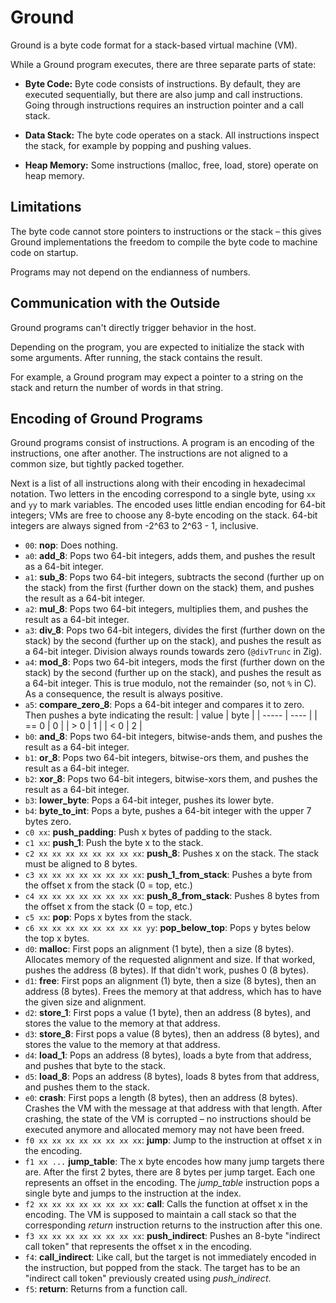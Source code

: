 # Ground

Ground is a byte code format for a stack-based virtual machine (VM).

While a Ground program executes, there are three separate parts of state:

- **Byte Code:**
  Byte code consists of instructions.
  By default, they are executed sequentially, but there are also jump and call instructions.
  Going through instructions requires an instruction pointer and a call stack.

- **Data Stack:**
  The byte code operates on a stack.
  All instructions inspect the stack, for example by popping and pushing values.

- **Heap Memory:**
  Some instructions (malloc, free, load, store) operate on heap memory.

## Limitations

The byte code cannot store pointers to instructions or the stack – this gives Ground implementations the freedom to compile the byte code to machine code on startup.

Programs may not depend on the endianness of numbers.

## Communication with the Outside

Ground programs can't directly trigger behavior in the host.

Depending on the program, you are expected to initialize the stack with some arguments.
After running, the stack contains the result.

For example, a Ground program may expect a pointer to a string on the stack and return the number of words in that string.

## Encoding of Ground Programs

Ground programs consist of instructions.
A program is an encoding of the instructions, one after another.
The instructions are not aligned to a common size, but tightly packed together.

Next is a list of all instructions along with their encoding in hexadecimal notation.
Two letters in the encoding correspond to a single byte, using `xx` and `yy` to mark variables.
The encoded uses little endian encoding for 64-bit integers; VMs are free to choose any 8-byte encoding on the stack.
64-bit integers are always signed from -2^63 to 2^63 - 1, inclusive.

- `00`: **nop**: Does nothing.
- `a0`: **add_8**:
  Pops two 64-bit integers, adds them, and pushes the result as a 64-bit integer.
- `a1`: **sub_8**:
  Pops two 64-bit integers, subtracts the second (further up on the stack) from the first (further down on the stack) them, and pushes the result as a 64-bit integer.
- `a2`: **mul_8**:
  Pops two 64-bit integers, multiplies them, and pushes the result as a 64-bit integer.
- `a3`: **div_8**:
  Pops two 64-bit integers, divides the first (further down on the stack) by the second (further up on the stack), and pushes the result as a 64-bit integer.
  Division always rounds towards zero (`@divTrunc` in Zig).
- `a4`: **mod_8**:
  Pops two 64-bit integers, mods the first (further down on the stack) by the second (further up on the stack), and pushes the result as a 64-bit integer.
  This is true modulo, not the remainder (so, not `%` in C).
  As a consequence, the result is always positive.
- `a5`: **compare_zero_8**:
  Pops a 64-bit integer and compares it to zero.
  Then pushes a byte indicating the result:
  | value | byte |
  | ----- | ---- |
  | == 0 | 0 |
  | > 0 | 1 |
  | < 0 | 2 |
- `b0`: **and_8**:
  Pops two 64-bit integers, bitwise-ands them, and pushes the result as a 64-bit integer.
- `b1`: **or_8**:
  Pops two 64-bit integers, bitwise-ors them, and pushes the result as a 64-bit integer.
- `b2`: **xor_8**:
  Pops two 64-bit integers, bitwise-xors them, and pushes the result as a 64-bit integer.
- `b3`: **lower_byte**:
  Pops a 64-bit integer, pushes its lower byte.
- `b4`: **byte_to_int**:
  Pops a byte, pushes a 64-bit integer with the upper 7 bytes zero.
- `c0 xx`: **push_padding**:
  Push x bytes of padding to the stack.
- `c1 xx`: **push_1**:
  Push the byte x to the stack.
- `c2 xx xx xx xx xx xx xx xx`: **push_8**:
  Pushes x on the stack.
  The stack must be aligned to 8 bytes.
- `c3 xx xx xx xx xx xx xx xx`: **push_1_from_stack**:
  Pushes a byte from the offset x from the stack (0 = top, etc.)
- `c4 xx xx xx xx xx xx xx xx`: **push_8_from_stack**:
  Pushes 8 bytes from the offset x from the stack (0 = top, etc.)
- `c5 xx`: **pop**:
  Pops x bytes from the stack.
- `c6 xx xx xx xx xx xx xx xx yy`: **pop_below_top**:
  Pops y bytes below the top x bytes.
- `d0`: **malloc**:
  First pops an alignment (1 byte), then a size (8 bytes).
  Allocates memory of the requested alignment and size.
  If that worked, pushes the address (8 bytes).
  If that didn't work, pushes 0 (8 bytes).
- `d1`: **free**:
  First pops an alignment (1) byte, then a size (8 bytes), then an address (8 bytes).
  Frees the memory at that address, which has to have the given size and alignment.
- `d2`: **store_1**:
  First pops a value (1 byte), then an address (8 bytes), and stores the value to the memory at that address.
- `d3`: **store_8**:
  First pops a value (8 bytes), then an address (8 bytes), and stores the value to the memory at that address.
- `d4`: **load_1**:
  Pops an address (8 bytes), loads a byte from that address, and pushes that byte to the stack.
- `d5`: **load_8**:
  Pops an address (8 bytes), loads 8 bytes from that address, and pushes them to the stack.
- `e0`: **crash**:
  First pops a length (8 bytes), then an address (8 bytes).
  Crashes the VM with the message at that address with that length.
  After crashing, the state of the VM is corrupted – no instructions should be executed anymore and allocated memory may not have been freed.
- `f0 xx xx xx xx xx xx xx xx`: **jump**:
  Jump to the instruction at offset x in the encoding.
- `f1 xx ...` **jump_table**:
  The x byte encodes how many jump targets there are.
  After the first 2 bytes, there are 8 bytes per jump target.
  Each one represents an offset in the encoding.
  The _jump_table_ instruction pops a single byte and jumps to the instruction at the index.
- `f2 xx xx xx xx xx xx xx xx`: **call**:
  Calls the function at offset x in the encoding.
  The VM is supposed to maintain a call stack so that the corresponding _return_ instruction returns to the instruction after this one.
- `f3 xx xx xx xx xx xx xx xx`: **push_indirect**:
  Pushes an 8-byte "indirect call token" that represents the offset x in the encoding.
- `f4`: **call_indirect**:
  Like call, but the target is not immediately encoded in the instruction, but popped from the stack.
  The target has to be an "indirect call token" previously created using _push_indirect_.
- `f5`: **return**:
  Returns from a function call.
